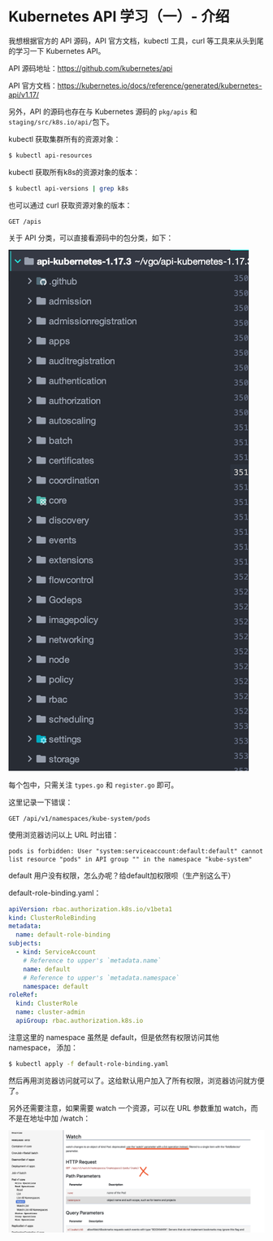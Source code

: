 # Kubernetes API 学习（一）- 介绍

我想根据官方的 API 源码，API 官方文档，kubectl 工具，curl 等工具来从头到尾的学习一下 Kubernetes API。

API 源码地址：https://github.com/kubernetes/api

API 官方文档：https://kubernetes.io/docs/reference/generated/kubernetes-api/v1.17/

另外，API 的源码也存在与 Kubernetes 源码的 `pkg/apis`  和 `staging/src/k8s.io/api/`包下。

kubectl 获取集群所有的资源对象：

```bash
$ kubectl api-resources
```

kubectl 获取所有k8s的资源对象的版本：

```bash
$ kubectl api-versions | grep k8s
```

也可以通过 curl 获取资源对象的版本：

```
GET /apis
```

关于 API 分类，可以直接看源码中的包分类，如下：

![image-20200312201423139](../../../resource/image-20200312201423139.png)

 每个包中，只需关注 `types.go` 和 `register.go` 即可。



这里记录一下错误：

```
GET /api/v1/namespaces/kube-system/pods
```

使用浏览器访问以上 URL 时出错：

```
pods is forbidden: User "system:serviceaccount:default:default" cannot list resource "pods" in API group "" in the namespace "kube-system"
```

default 用户没有权限，怎么办呢？给default加权限呗（生产别这么干）

default-role-binding.yaml：

```yaml
apiVersion: rbac.authorization.k8s.io/v1beta1
kind: ClusterRoleBinding
metadata:
  name: default-role-binding
subjects:
  - kind: ServiceAccount
    # Reference to upper's `metadata.name`
    name: default
    # Reference to upper's `metadata.namespace`
    namespace: default
roleRef:
  kind: ClusterRole
  name: cluster-admin
  apiGroup: rbac.authorization.k8s.io
```

注意这里的 namespace 虽然是 default，但是依然有权限访问其他 namespace，  添加：

```bash
$ kubectl apply -f default-role-binding.yaml
```

然后再用浏览器访问就可以了。这给默认用户加入了所有权限，浏览器访问就方便了。





另外还需要注意，如果需要 watch 一个资源，可以在 URL 参数重加 watch，而不是在地址中加 /watch：

![image-20200317143840202](../../../resource/image-20200317143840202.png)
